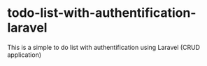 # todo-list-with-authentification-laravel
This is a simple to do list with authentification using Laravel (CRUD application)
